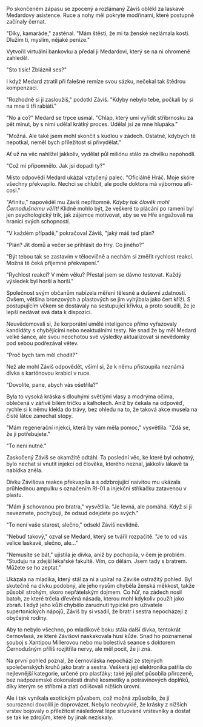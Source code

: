 Po skončeném zápasu se zpocený a rozlámaný Záviš oblékl za laskavé Medardovy asistence. Ruce a nohy měl pokryté modřinami, které postupně začínaly černat.

"Díky, kamaráde," zasténal. "Mám štěstí, že mi ta ženské nezlámala kosti. Dlužím ti, myslím, nějaké peníze."

Vytvořil virtuální bankovku a předal ji Medardovi, který se na ni ohromeně zahleděl.

"Sto tisíc! Zbláznil ses?"

I když Medard ztratil při falešné remíze svou sázku, nečekal tak štědrou kompenzaci.

"Rozhodně si ji zasloužíš," podotkl Záviš. "Kdyby nebylo tebe, počkali by si na mne ti tři rabiáti."

"No a co?" Medard se trpce usmál. "Chlap, který umí vyřídit stříbrnosku za pět minut, by s nimi udělal krátký proces. Udělal jsi ze mne hlupáka."

"Možná. Ale také jsem mohl skončit s kudlou v zádech. Ostatně, kdybych tě nepotkal, neměl bych příležitost si přivydělat."

Ať už na věc nahlížel jakkoliv, vydělat půl miliónu stálo za chvilku nepohodlí.

"Což mi připomnělo. Jak jsi dopadl ty?"

Místo odpovědi Medard ukázal vztyčený palec. "Oficiálně Hráč. Moje skóre všechny překvapilo. Nechci se chlubit, ale podle doktora má výbornou afi-cosi."

"Afinitu," napověděl mu Záviš nepřítomně. *Kdyby tak člověk mohl Černodušnému věřit!* Klidně mohlo být, že veškeré to plácání po rameni byl jen psychologický trik, jak zájemce motivovat, aby se ve Hře angažovali na hranici svých schopností.

"V každém případě," pokračoval Záviš, "jaký máš teď plán?

"Plán? Jít domů a večer se přihlásit do Hry. Co jiného?"

"Být tebou tak se zastavím v tělocvičně a nechám si změřit rychlost reakcí. Možná tě čeká příjemné překvapení." 

"Rychlost reakcí? V mém věku? Přestal jsem se dávno testovat. Každý výsledek byl horší a horší."

Společnost svým občanům nabízela měření tělesné a duševní zdatnosti. Ovšem, většina bronzových a plastových se jim vyhýbala jako čert kříži. S postupujícím věkem se dostávaly na sestupující křivku, a proto soudili, že je lepší nedávat svá data k dispozici.

Neuvědomovali si, že korporátní umělé inteligence přímo vyřazovaly kandidáty s chybějícími nebo neaktuálními testy. Ne snad že by měl Medard velké šance, ale svou neochotou své výsledky aktualizovat si nevědomky pod sebou podřezával větev.

"Proč bych tam měl chodit?"

Než ale mohl Záviš odpovědět, všiml si, že k němu přistoupila neznámá dívka s kartónovou krabicí v ruce.

"Dovolíte, pane, abych vás ošetřila?"

Byla to vysoká kráska s dlouhými světlými vlasy a modrýma očima,  oblečená v zářivě bílém tričku a kalhotech. Aniž by čekala na odpověď, rychle si k němu klekla do trávy, bez ohledu na to, že taková akce musela na čisté látce zanechat stopy.

"Mám regenerační injekci, která by vám měla pomoc," vysvětlila. "Zdá se, že ji potřebujete."

"To není nutné."

Zaskočený Záviš se okamžitě odtáhl. Ta poslední věc, ke které byl ochotný, bylo nechat si vnutit injekci od člověka, kterého neznal, jakkoliv lákavě ta nabídka zněla.

Dívku Závišova reakce překvapila a s odzbrojující naivitou mu ukázala průhlednou ampulku s označením RI-01 a injekční stříkačku zatavenou v plastu.

"Mám ji schovanou pro bratra," vysvětlila. "Je levná, ale pomáhá. Když si ji nevezmete, pochybuji, že odsud odejdete po svých."

"To není vaše starost, slečno," odsekl Záviš nevlídně.

"Nebuď takový," ozval se Medard, který se tvářil rozpačitě. "Je to od vás velice laskavé, slečno, ale..."

"Nemusíte se bát," ujistila je dívka, aniž by pochopila, v čem je problém. "Studuju na zdejší lékařské fakultě. Vím, co dělám. Jsem tady s bratrem. Můžete se ho zeptat."

Ukázala na mladíka, který stál za ní a upíral na Záviše ostražitý pohled. Byl skutečně na dívku podobný, ale jeho rysům chyběla ženská měkkost, takže působil strohým, skoro nepřátelským dojmem. Co hůř, na zádech nosil batoh, ze které trčela dřevěná násada, kterou mohl kdykoliv použít jako zbraň. I když jeho kůži chybělo zarudnutí  typické pro uživatele supertonických nápojů, Záviš by si vsadil, že bratr i sestra nepocházejí z obyčejné rodiny.

Aby to nebylo všechno, po mladíkově boku stála další dívka, tentokrát černovlasá, ze které Závišovi naskakovala husí kůže. Snad ho poznamenal souboj s Xantipou Millerovou nebo mu bolestivá seance s doktorem Černodušným příliš rozjitřila nervy, ale měl pocit, že ji zná.

Na první pohled poznal, že černovláska nepochází ze stejných společenských kruhů jako bratr a sestra. Veškerá její elektronika patřila do nejlevnější kategorie, určené pro plasťáky; také její pleť působila přirozeně, bez nadpozemské dokonalosti drahé kosmetiky a potravinových doplňků, díky kterým se stříbrní a zlatí odlišovali nižších úrovní.

Ale i tak vynikala exotickým půvabem, což možná způsobilo, že jí sourozenci dovolili je doprovázet. Nebylo neobvyklé, že krásky z nižších vrstev bojovaly o příležitost následovat lépe situované vrstevníky a dostat se tak ke zdrojům, které by jinak nezískaly.